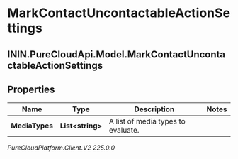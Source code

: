 # MarkContactUncontactableActionSettings

## ININ.PureCloudApi.Model.MarkContactUncontactableActionSettings

## Properties

|Name | Type | Description | Notes|
|------------ | ------------- | ------------- | -------------|
| **MediaTypes** | **List&lt;string&gt;** | A list of media types to evaluate. | |



_PureCloudPlatform.Client.V2 225.0.0_
